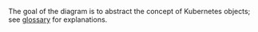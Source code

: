 The goal of the diagram is to abstract the concept of Kubernetes objects; see 
[glossary](https://kubernetes.io/docs/reference/glossary/?fundamental=true) for explanations.
